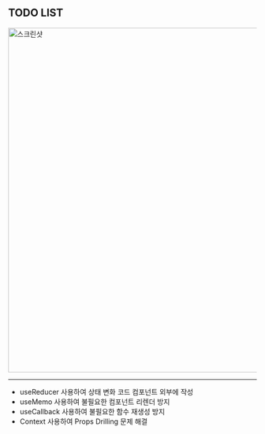 ## TODO LIST
<img width="700" alt="스크린샷" src="https://github.com/user-attachments/assets/39bc2160-a9f8-4130-b954-030698dc5abf">

--------------------------------------------------------------
- useReducer 사용하여 상태 변화 코드 컴포넌트 외부에 작성
- useMemo 사용하여 불필요한 컴포넌트 리렌더 방지
- useCallback 사용하여 불필요한 함수 재생성 방지
- Context 사용하여 Props Drilling 문제 해결
